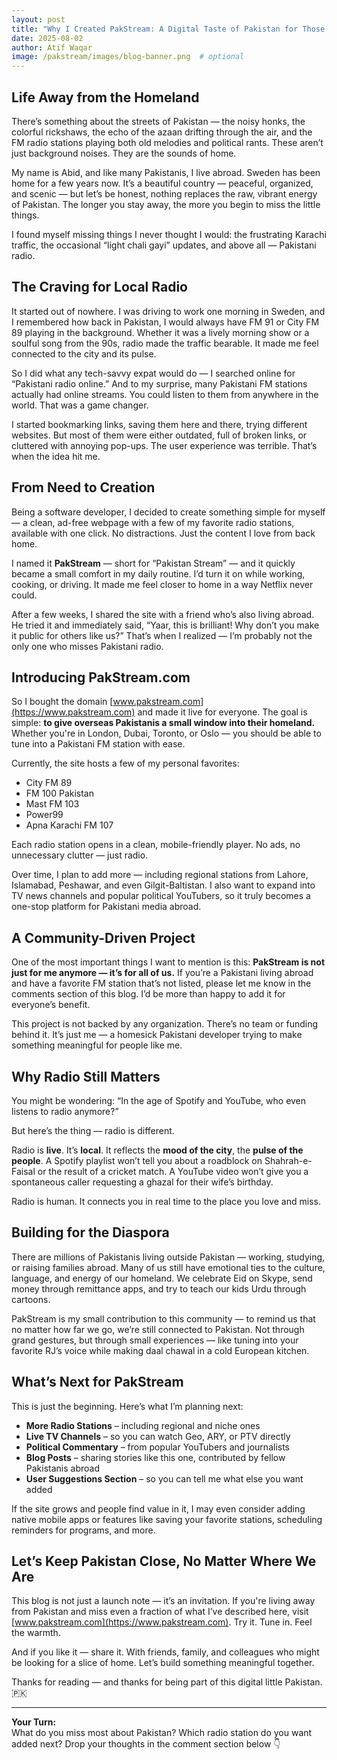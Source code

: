 ```yaml
---
layout: post
title: "Why I Created PakStream: A Digital Taste of Pakistan for Those Living Abroad"
date: 2025-08-02
author: Atif Waqar
image: /pakstream/images/blog-banner.png  # optional
---
```


## Life Away from the Homeland

There’s something about the streets of Pakistan — the noisy honks, the colorful rickshaws, the echo of the azaan drifting through the air, and the FM radio stations playing both old melodies and political rants. These aren’t just background noises. They are the sounds of home.

My name is Abid, and like many Pakistanis, I live abroad. Sweden has been home for a few years now. It’s a beautiful country — peaceful, organized, and scenic — but let’s be honest, nothing replaces the raw, vibrant energy of Pakistan. The longer you stay away, the more you begin to miss the little things.

I found myself missing things I never thought I would: the frustrating Karachi traffic, the occasional “light chali gayi” updates, and above all — Pakistani radio.

## The Craving for Local Radio

It started out of nowhere. I was driving to work one morning in Sweden, and I remembered how back in Pakistan, I would always have FM 91 or City FM 89 playing in the background. Whether it was a lively morning show or a soulful song from the 90s, radio made the traffic bearable. It made me feel connected to the city and its pulse.

So I did what any tech-savvy expat would do — I searched online for “Pakistani radio online.” And to my surprise, many Pakistani FM stations actually had online streams. You could listen to them from anywhere in the world. That was a game changer.

I started bookmarking links, saving them here and there, trying different websites. But most of them were either outdated, full of broken links, or cluttered with annoying pop-ups. The user experience was terrible. That’s when the idea hit me.

## From Need to Creation

Being a software developer, I decided to create something simple for myself — a clean, ad-free webpage with a few of my favorite radio stations, available with one click. No distractions. Just the content I love from back home.

I named it **PakStream** — short for “Pakistan Stream” — and it quickly became a small comfort in my daily routine. I’d turn it on while working, cooking, or driving. It made me feel closer to home in a way Netflix never could.

After a few weeks, I shared the site with a friend who’s also living abroad. He tried it and immediately said, “Yaar, this is brilliant! Why don’t you make it public for others like us?” That’s when I realized — I’m probably not the only one who misses Pakistani radio.

## Introducing PakStream.com

So I bought the domain [www.pakstream.com](https://www.pakstream.com) and made it live for everyone. The goal is simple: **to give overseas Pakistanis a small window into their homeland.** Whether you're in London, Dubai, Toronto, or Oslo — you should be able to tune into a Pakistani FM station with ease.

Currently, the site hosts a few of my personal favorites:

- City FM 89  
- FM 100 Pakistan  
- Mast FM 103  
- Power99  
- Apna Karachi FM 107

Each radio station opens in a clean, mobile-friendly player. No ads, no unnecessary clutter — just radio.

Over time, I plan to add more — including regional stations from Lahore, Islamabad, Peshawar, and even Gilgit-Baltistan. I also want to expand into TV news channels and popular political YouTubers, so it truly becomes a one-stop platform for Pakistani media abroad.

## A Community-Driven Project

One of the most important things I want to mention is this: **PakStream is not just for me anymore — it’s for all of us.** If you’re a Pakistani living abroad and have a favorite FM station that’s not listed, please let me know in the comments section of this blog. I’d be more than happy to add it for everyone’s benefit.

This project is not backed by any organization. There’s no team or funding behind it. It’s just me — a homesick Pakistani developer trying to make something meaningful for people like me.

## Why Radio Still Matters

You might be wondering: “In the age of Spotify and YouTube, who even listens to radio anymore?”

But here’s the thing — radio is different.

Radio is **live**. It’s **local**. It reflects the **mood of the city**, the **pulse of the people**. A Spotify playlist won’t tell you about a roadblock on Shahrah-e-Faisal or the result of a cricket match. A YouTube video won’t give you a spontaneous caller requesting a ghazal for their wife’s birthday.

Radio is human. It connects you in real time to the place you love and miss.

## Building for the Diaspora

There are millions of Pakistanis living outside Pakistan — working, studying, or raising families abroad. Many of us still have emotional ties to the culture, language, and energy of our homeland. We celebrate Eid on Skype, send money through remittance apps, and try to teach our kids Urdu through cartoons.

PakStream is my small contribution to this community — to remind us that no matter how far we go, we’re still connected to Pakistan. Not through grand gestures, but through small experiences — like tuning into your favorite RJ’s voice while making daal chawal in a cold European kitchen.

## What’s Next for PakStream

This is just the beginning. Here’s what I’m planning next:

- **More Radio Stations** – including regional and niche ones  
- **Live TV Channels** – so you can watch Geo, ARY, or PTV directly  
- **Political Commentary** – from popular YouTubers and journalists  
- **Blog Posts** – sharing stories like this one, contributed by fellow Pakistanis abroad  
- **User Suggestions Section** – so you can tell me what else you want added

If the site grows and people find value in it, I may even consider adding native mobile apps or features like saving your favorite stations, scheduling reminders for programs, and more.

## Let’s Keep Pakistan Close, No Matter Where We Are

This blog is not just a launch note — it’s an invitation. If you're living away from Pakistan and miss even a fraction of what I’ve described here, visit [www.pakstream.com](https://www.pakstream.com). Try it. Tune in. Feel the warmth.

And if you like it — share it. With friends, family, and colleagues who might be looking for a slice of home. Let’s build something meaningful together.

Thanks for reading — and thanks for being part of this digital little Pakistan. 🇵🇰

---

**Your Turn:**  
What do you miss most about Pakistan? Which radio station do you want added next? Drop your thoughts in the comment section below 👇
